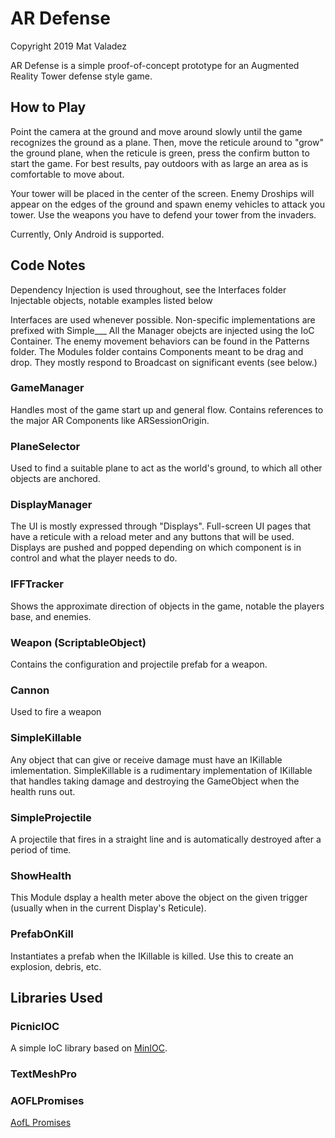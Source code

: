 AR Defense
===========================
Copyright 2019 Mat Valadez

AR Defense is a simple proof-of-concept prototype for an Augmented Reality Tower defense style game.



## How to Play

Point the camera at the ground and move around slowly until the game recognizes the ground as a plane.
Then, move the reticule around to "grow" the ground plane, when the reticule is green, press the confirm button
to start the game. For best results, pay outdoors with as large an area as is comfortable to move about.

Your tower will be placed in the center of the screen. Enemy Droships will appear on the edges of the ground and spawn
enemy vehicles to attack you tower. Use the weapons you have to defend your tower from the invaders.

Currently, Only Android is supported.


## Code Notes
Dependency Injection is used throughout, see the Interfaces folder Injectable objects, notable examples listed below

Interfaces are used whenever possible. Non-specific implementations are prefixed with Simple___
All the Manager obejcts are injected using the IoC Container.
The enemy movement behaviors can be found in the Patterns folder.
The Modules folder contains Components meant to be drag and drop. They mostly respond to Broadcast on significant events (see below.)

### GameManager
Handles most of the game start up and general flow. Contains references to the major AR Components like ARSessionOrigin.
### PlaneSelector
Used to find a suitable plane to act as the world's ground, to which all other objects are anchored.
### DisplayManager
The UI is mostly expressed through "Displays". Full-screen UI pages that have a reticule with a reload meter
and any buttons that will be used. Displays are pushed and popped depending on which component is in control
and what the player needs to do.
### IFFTracker
Shows the approximate direction of objects in the game, notable the players base, and enemies.
### Weapon (ScriptableObject)
Contains the configuration and projectile prefab for a weapon.
### Cannon
Used to fire a weapon
### SimpleKillable
Any object that can give or receive damage must have an IKillable imlementation. SimpleKillable is a rudimentary implementation
of IKillable that handles taking damage and destroying the GameObject when the health runs out.
### SimpleProjectile
A projectile that fires in a straight line and is automatically destroyed after a period of time.
### ShowHealth
This Module dsplay a health meter above the object on the given trigger (usually when in the current Display's Reticule).
### PrefabOnKill
Instantiates a prefab when the IKillable is killed. Use this to create an explosion, debris, etc.


## Libraries Used
### PicnicIOC
A simple IoC library based on [MinIOC](https://github.com/microsoft/MinIoC).
### TextMeshPro
### AOFLPromises
[AofL Promises](https://github.com/AgeOfLearning/promises)